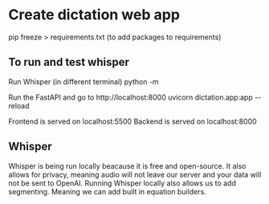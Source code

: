 # Create dictation web app 

pip freeze > requirements.txt (to add packages to requirements)

## To run and test whisper 
Run Whisper (in different terminal)
python -m 

Run the FastAPI and go to http://localhost:8000
uvicorn dictation.app:app --reload

Frontend is served on localhost:5500
Backend is served on localhost:8000

## Whisper
Whisper is being run locally beacause it is free and open-source. It also allows for privacy, meaning audio will not leave our server and your data will not be sent to OpenAI. Running Whisper locally also allows us to add segmenting. Meaning we can add built in equation builders. 

